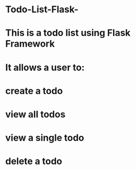 # Todo-List-Flask-
# This is a todo list using Flask Framework
# It allows a user to:
# create a todo
# view all todos
# view a single todo
# delete a todo
